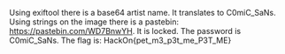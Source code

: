Using exiftool there is a base64 artist name. It translates to C0miC_SaNs. Using strings on the image there is a pastebin: https://pastebin.com/WD7BnwYH. It is locked. The password is C0miC_SaNs. The flag is: HackOn{pet_m3_p3t_me_P3T_ME}
